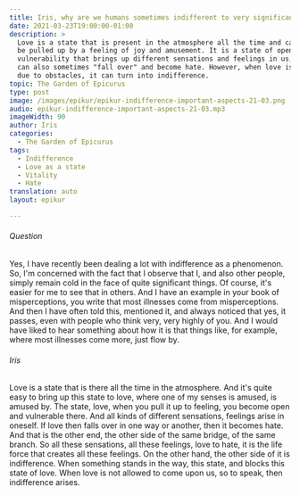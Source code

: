```yaml
---
title: Iris, why are we humans sometimes indifferent to very significant things?
date: 2021-03-23T19:00:00-01:00
description: >
  Love is a state that is present in the atmosphere all the time and can easily
  be pulled up by a feeling of joy and amusement. It is a state of openness and
  vulnerability that brings up different sensations and feelings in us, which
  can also sometimes "fall over" and become hate. However, when love is blocked
  due to obstacles, it can turn into indifference.
topic: The Garden of Epicurus
type: post
image: /images/epikur/epikur-indifference-important-aspects-21-03.png
audio: epikur-indifference-important-aspects-21-03.mp3
imageWidth: 90
author: Iris
categories:
  - The Garden of Epicurus
tags:
  - Indifference
  - Love as a state
  - Vitality
  - Hate
translation: auto
layout: epikur

---
```


###### Question
Yes, I have recently been dealing a lot with indifference as a phenomenon.
So, I'm concerned with the fact that I observe that I, and also other people,
simply remain cold in the face of quite significant things.
Of course, it's easier for me to see that in others.
And I have an example in your book of misperceptions, you write that most illnesses come from misperceptions.
And then I have often told this, mentioned it, and always noticed that yes, it passes, even with people who think very, very highly of you.
And I would have liked to hear something about how it is that things like, for example,
where most illnesses come more, just flow by.

###### Iris
Love is a state that is there all the time in the atmosphere.
And it's quite easy to bring up this state to love, where one of my senses is amused, is amused by.
The state, love, when you pull it up to feeling, you become open and vulnerable there.
And all kinds of different sensations, feelings arise in oneself.
If love then falls over in one way or another, then it becomes hate.
And that is the other end, the other side of the same bridge, of the same branch.
So all these sensations, all these feelings, love to hate, it is the life force that creates all these feelings.
On the other hand, the other side of it is indifference.
When something stands in the way, this state, and blocks this state of love.
When love is not allowed to come upon us, so to speak, then indifference arises.
